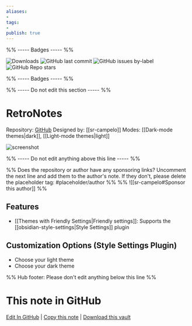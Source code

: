 ```yaml
---
aliases:
- 
tags: 
- 
publish: true
---
```


%% ----- Badges ----- %%

![Downloads](https://img.shields.io/badge/downloads-2311-573E7A?style=for-the-badge&logo=)
![GitHub last commit](https://img.shields.io/github/last-commit/sr-campelo/retronotes?color=573E7A&label=last%20update&logo=github&style=for-the-badge)
![GitHub issues by-label](https://img.shields.io/github/issues/sr-campelo/retronotes/help%20wanted?color=573E7A&logo=github&style=for-the-badge) 
![GitHub Repo stars](https://img.shields.io/github/stars/sr-campelo/retronotes?color=573E7A&logo=github&style=for-the-badge)

%% ----- Badges ----- %%

%% ----- Do not edit this section ----- %%

# RetroNotes

Repository: [GitHub](https://github.com/sr-campelo/retronotes)
Designed by: [[sr-campelo]]
Modes: [[Dark-mode themes|dark]], [[Light-mode themes|light]]



![screenshot](https://github.com/sr-campelo/retronotes/raw/HEAD/cover.jpg)

%% ----- Do not edit anything above this line ----- %% 

%% Does the repository or author have any sponsoring links? Uncomment the next line and add them to the author's note. If they don't, please delete the placeholder tag: #placeholder/author %%
%% ![[sr-campelo#Sponsor this author]] %%


## Features

- [[Themes with Friendly Settings|Friendly settings]]: Supports the [[obsidian-style-settings|Style Settings]] plugin

## Customization Options (Style Settings Plugin) 
- Choose your light theme
- Choose your dark theme


%% Hub footer: Please don't edit anything below this line %%

# This note in GitHub

<span class="git-footer">[Edit In GitHub](https://github.dev/obsidian-community/obsidian-hub/blob/main/02%20-%20Community%20Expansions/02.05%20All%20Community%20Expansions/Themes/RetroNotes.md "git-hub-edit-note") | [Copy this note](https://raw.githubusercontent.com/obsidian-community/obsidian-hub/main/02%20-%20Community%20Expansions/02.05%20All%20Community%20Expansions/Themes/RetroNotes.md "git-hub-copy-note") | [Download this vault](https://github.com/obsidian-community/obsidian-hub/archive/refs/heads/main.zip "git-hub-download-vault") </span>
